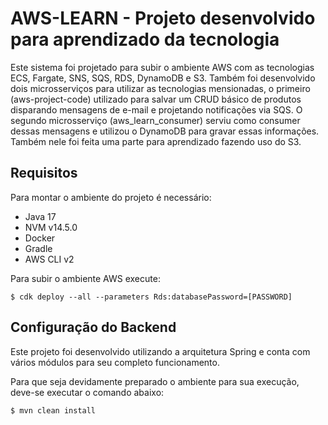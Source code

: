 # AWS-LEARN - Projeto desenvolvido para aprendizado da tecnologia

Este sistema foi projetado para subir o ambiente AWS com as tecnologias ECS, Fargate, SNS, SQS, RDS, DynamoDB e S3.
Também foi desenvolvido dois microsserviços para utilizar as tecnologias mensionadas, o primeiro (aws-project-code) utilizado para salvar um CRUD básico de
produtos disparando mensagens de e-mail e projetando notificações via SQS. O segundo microsserviço (aws_learn_consumer) serviu como consumer dessas mensagens
e utilizou o DynamoDB para gravar essas informações. Também nele foi feita uma parte para aprendizado fazendo uso do S3.

## Requisitos
Para montar o ambiente do projeto é necessário:

- Java 17
- NVM v14.5.0
- Docker
- Gradle
- AWS CLI v2

Para subir o ambiente AWS execute:

`$ cdk deploy --all --parameters Rds:databasePassword=[PASSWORD]`

## Configuração do Backend
Este projeto foi desenvolvido utilizando a arquitetura Spring e conta com vários módulos para seu completo funcionamento.

Para que seja devidamente preparado o ambiente para sua execução, deve-se executar o comando abaixo:

`$ mvn clean install`
